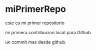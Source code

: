 # miPrimerRepo
este es mi primer repositorio

mi primera contribucion local para Github

un commit mas desde github.
